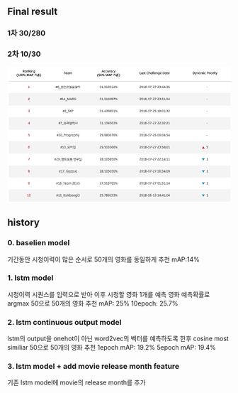 
## Final result
### 1차 30/280
### 2차 10/30

![최종결과](https://github.com/junwoopark92/2018-SK-TnB-CodeChallenge/blob/master/asset/%C2%A0%EC%B5%9C%EC%A2%85%EC%88%9C%EC%9C%84.png?raw=true)

## history

### 0. baselien model
기간동안 시청이력이 많은 순서로 50개의 영화를 동일하게 추천
mAP:14%

### 1. lstm model
시청이력 시퀀스를 입력으로 받아 이후 시청할 영화 1개를 예측
영화 예측확률로 argmax 50으로 50개의 영화 추천
mAP: 25%
10epoch: 25.7%

### 2. lstm continuous output model
lstm의 output을 onehot이 아닌 word2vec의 벡터를 예측하도록 한후 cosine most similiar 50으로 50개의 영화 추천
1epoch mAP: 19.2%
5epoch mAP: 19.4%


### 3. lstm model + add movie release month feature
기존 lstm model에 movie의 release month를 추가
